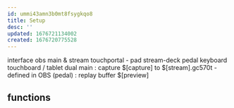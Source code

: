 ```yaml
---
id: ummi43amn3b0mt8fsygkqo8
title: Setup
desc: ''
updated: 1676721134002
created: 1676720775528
---
```


interface
  obs main & stream
  touchportal - pad
  stream-deck pedal
  keyboard
  touchboard / tablet
dual
  main
    : capture $[capture] to $[stream].gc570t
      - defined in OBS (pedal)
    : replay buffer $[preview]

## functions